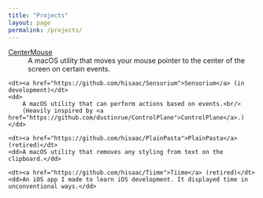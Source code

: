 ```yaml
---
title: "Projects"
layout: page
permalink: /projects/
---
```


<dl>
	<dt><a href="/CenterMouse/">CenterMouse</a></dt>
	<dd>A macOS utility that moves your mouse pointer to the center of the screen on certain events.</dd>

	<dt><a href="https://github.com/hisaac/Sensorium">Sensorium</a> (in development)</dt>
	<dd>
		A macOS utility that can perform actions based on events.<br/>
		(Heavily inspired by <a href="https://github.com/dustinrue/ControlPlane">ControlPlane</a>.)
	</dd>

	<dt><a href="https://github.com/hisaac/PlainPasta">PlainPasta</a> (retired)</dt>
	<dd>A macOS utility that removes any styling from text on the clipboard.</dd>

	<dt><a href="https://github.com/hisaac/Tiime">Tiime</a> (retired)</dt>
	<dd>An iOS app I made to learn iOS development. It displayed time in unconventional ways.</dd>
</dl>
